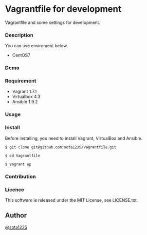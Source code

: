 Vagrantfile for development
====

Vagrantfile and some settings for development.

### Description

You can use enviroment below.

- CentOS7

### Demo

### Requirement

- Vagrant 1.7.1
- Virtualbox 4.3
- Ansible 1.9.2

### Usage

### Install

Before installing, you need to install Vagrant, VirtualBox and Ansible.

```shell
$ git clone git@github.com:sota1235/Vagrantfile.git

$ cd Vagrantfile

$ vagrant up
```

### Contribution

### Licence

This software is released under the MIT License, see LICENSE.txt.

## Author

[@sota1235](https://github.com/sota1235)
